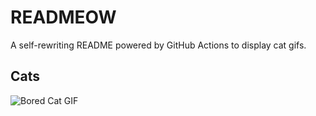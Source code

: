 # READMEOW

A self-rewriting README powered by GitHub Actions to display cat gifs.

## Cats

![Bored Cat GIF](https://media0.giphy.com/media/mlvseq9yvZhba/200.gif?cid=9acd02dap0hztlozbtp2yxbjtu8hxae4cxhttntjr810239w&ep=v1_gifs_search&rid=200.gif&ct=g)
